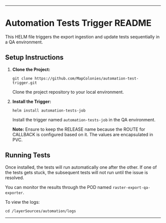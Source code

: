 
---

# Automation Tests Trigger README

This HELM file triggers the export ingestion and update tests sequentially in a QA environment.

## Setup Instructions

1. **Clone the Project:**
   ```
   git clone https://github.com/MapColonies/automation-test-trigger.git
   ```
   Clone the project repository to your local environment.

2. **Install the Trigger:**
   ```
   helm install automation-tests-job
   ```
   Install the trigger named `automation-tests-job` in the QA environment.

   **Note:** Ensure to keep the RELEASE name because the ROUTE for CALLBACK is configured based on it. The values are encapsulated in PVC.

## Running Tests

Once installed, the tests will run automatically one after the other. If one of the tests gets stuck, the subsequent tests will not run until the issue is resolved.

You can monitor the results through the POD named `raster-export-qa-exporter`.

To view the logs:
```
cd /layerSources/automation/logs
```

---

